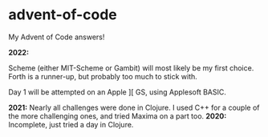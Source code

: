 # advent-of-code

My Advent of Code answers!

**2022:**

Scheme (either MIT-Scheme or Gambit) will most likely be my first choice. Forth is a runner-up, but probably too much to stick with.

Day 1 will be attempted on an Apple ][ GS, using Applesoft BASIC.

**2021:** Nearly all challenges were done in Clojure. I used C++ for a couple of the more challenging ones, and tried Maxima on a part too.
**2020:** Incomplete, just tried a day in Clojure.

